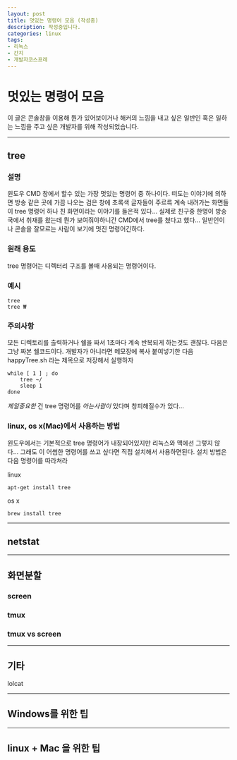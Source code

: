 ```yaml
---
layout: post
title: 멋있는 명령어 모음 (작성중)
description: 작성중입니다.
categories: linux
tags:
- 리눅스
- 간지
- 개발자코스프레
---
```


# 멋있는 명령어 모음

이 글은 콘솔창을 이용해 뭔가 있어보이거나 해커의 느낌을 내고 싶은 일반인 혹은 일하는 느낌을 주고 싶은 개발자를 위해 작성되었습니다.

- - -

## tree

### 설명

윈도우 CMD 창에서 할수 있는 가장 멋있는 명령어 중 하나이다. 떠도는 이야기에 의하면 방송 같은 곳에 가끔 나오는 검은 창에 초록색 글자들이 주르륵 계속 내려가는 화면들이 tree 명령어 하나 친 화면이라는 이야기를 들은적 있다...
실제로 친구중 한명이 방송국에서 취재를 왔는데 뭔가 보여줘야하니간 CMD에서 tree를 쳤다고 했다... 일반인이나 콘솔을 잘모르는 사람이 보기에 멋진 명령어긴하다.

### 원래 용도

tree 명령어는 디렉터리 구조를 볼때 사용되는 명령어이다.

### 예시

    tree 
    tree ₩

### 주의사항
모든 디렉토리를 출력하거나 쉘을 짜서 1초마다 계속 반복되게 하는것도 괜찮다. 다음은 그냥 짜본 쉘코드이다.
개발자가 아니라면 메모장에 복사 붙여넣기한 다음 happyTree.sh 라는 제목으로 저장해서 실행하자

    while [ 1 ] ; do
    	tree ~/
    	sleep 1
    done


*제일중요한* 건 tree 명령어를 *아는사람이* 있다며 창피해질수가 있다...

### linux, os x(Mac)에서 사용하는 방법

윈도우에서는 기본적으로 tree 명령어가 내장되어있지만 리눅스와 맥에선 그렇지 않다... 그래도 이 어썸한 명령어를 쓰고 싶다면 직접 설치해서 사용하면된다.
설치 방법은 다음 명령어를 따라쳐라

linux
    
    apt-get install tree

os x

    brew install tree

- - -

## netstat


- - -
## 화면분할

### screen

### tmux

### tmux vs screen

- - -
## 기타

lolcat

- - -
## Windows를 위한 팁

- - -
## linux + Mac 을 위한 팁